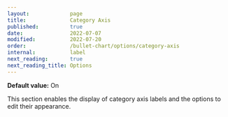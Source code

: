 ```yaml
---
layout:             page
title:              Category Axis
published:          true
date:               2022-07-07
modified:   	    2022-07-20
order:              /bullet-chart/options/category-axis
internal:           label
next_reading:       true
next_reading_title: Options
---
```


**Default value:** On

This section enables the display of category axis labels and the options to edit their appearance.